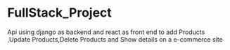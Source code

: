 # FullStack_Project
Api using django as backend and react as front end to add Products ,Update Products,Delete Products and Show details on a e-commerce site
